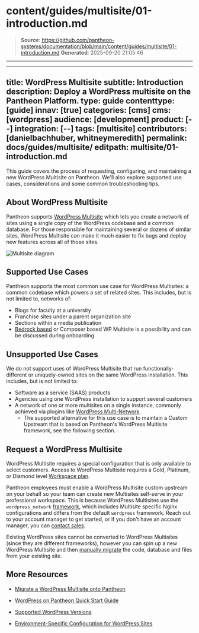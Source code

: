 # content/guides/multisite/01-introduction.md

> **Source**: https://github.com/pantheon-systems/documentation/blob/main/content/guides/multisite/01-introduction.md
> **Generated**: 2025-09-20 21:05:46

---

---
title: WordPress Multisite
subtitle: Introduction
description: Deploy a WordPress multisite on the Pantheon Platform.
type: guide
contenttype: [guide]
innav: [true]
categories: [cms]
cms: [wordpress]
audience: [development]
product: [--]
integration: [--]
tags: [multisite]
contributors: [danielbachhuber, whitneymeredith]
permalink: docs/guides/multisite/
editpath: multisite/01-introduction.md
---
This guide covers the process of requesting, configuring, and maintaining a new WordPress Multisite on Pantheon. We'll also explore supported use cases, considerations and some common troubleshooting tips.

## About WordPress Multisite
Pantheon supports [WordPress Multisite](https://wordpress.org/documentation/article/wordpress-glossary/#multisite) which lets you create a network of sites using a single copy of the WordPress codebase and a common database. For those responsible for maintaining several or dozens of similar sites, WordPress Multisite can make it much easier to fix bugs and deploy new features across all of those sites.

![Multisite diagram](../../../images/Multisite-risk_2.png)

## Supported Use Cases
Pantheon supports the most common use case for WordPress Multisites: a common codebase which powers a set of related sites. This includes, but is not limited to, networks of:

- Blogs for faculty at a university
- Franchise sites under a parent organization site
- Sections within a media publication
- [Bedrock based](/guides/wordpress-composer/wordpress-composer-managed) or Composer based WP Multisite is a possibility and can be discussed during onboarding

## Unsupported Use Cases
We do not support uses of WordPress Multisite that run functionally-different or uniquely-owned sites on the same WordPress installation. This includes, but is not limited to:

- Software as a service (SAAS) products
- Agencies using one WordPress installation to support several customers
- A network of one or more multisites on a single instance, commonly achieved via plugins like [WordPress Multi-Network](https://wordpress.org/plugins/wp-multi-network/).
  - The supported alternative for this use case is to maintain a Custom Upstream that is based on Pantheon's WordPress Multisite framework, see the following section.

## Request a WordPress Multisite
WordPress Multisite requires a special configuration that is only available to select customers. Access to WordPress Multisite requires a Gold, Platinum, or Diamond level [Workspace plan](https://pantheon.io/plans/pricing).

Pantheon employees must enable a WordPress Multisite custom upstream on your behalf so your team can create new Multisites self-serve in your professional workspace. This is because WordPress Multisites use the `wordpress_network` [framework](/glossary/#framework), which includes Multisite specific Nginx configurations and differs from the default `wordpress` framework. Reach out to your account manager to get started, or if you don't have an account manager, you can [contact sales](https://pantheon.io/contact-us).


Existing WordPress sites cannot be converted to WordPress Multisites (since they are different frameworks), however you can spin up a new WordPress Multisite and then [manually migrate](/migrate-manual) the code, database and files from your existing site. 



 ## More Resources

- [Migrate a WordPress Multisite onto Pantheon](/migrate-wordpress-multisite)

- [WordPress on Pantheon Quick Start Guide](/guides/wordpress-pantheon/)

- [Supported WordPress Versions](/supported-wp)

- [Environment-Specific Configuration for WordPress Sites](/guides/environment-configuration/environment-specific-config)
